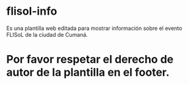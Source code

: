 # flisol-info

Es una plantilla web editada para mostrar información sobre el evento FLISoL
de la ciudad de Cumaná.

Por favor respetar el derecho de autor de la plantilla en el footer.
=====

